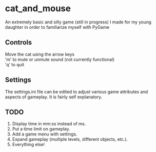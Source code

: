 # cat_and_mouse
An extremely basic and silly game (still in progress) I made for my young daughter in order to familiarize myself with PyGame

## Controls
Move the cat using the arrow keys  
'm' to mute or unmute sound (not currently functional)  
'q' to quit

## Settings
The settings.ini file can be edited to adjust various game attributes and aspects of gameplay. It is fairly self explanatory.

## TODO
1. Display time in mm:ss instead of ms.
2. Put a time limit on gameplay.
3. Add a game menu with settings.
4. Expand gameplay (multiple levels, different objects, etc.).
5. Everything else!

